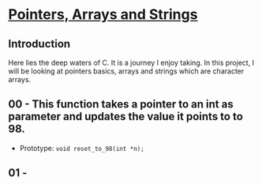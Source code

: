 # <ins>Pointers, Arrays and Strings</ins>

## Introduction
Here lies the deep waters of C. It is a journey I enjoy taking. In this project, I will be looking at pointers basics, arrays and strings which are character arrays.

## 00 - This function takes a pointer to an int as parameter and updates the value it points to to 98.

- Prototype: `void reset_to_98(int *n);`

## 01 -
